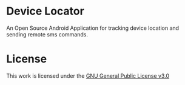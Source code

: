 # Device Locator
An Open Source Android Application for tracking device location and sending remote sms commands.

# License
This work is licensed under the [GNU General Public License v3.0](https://www.gnu.org/licenses/gpl-3.0.en.html)

